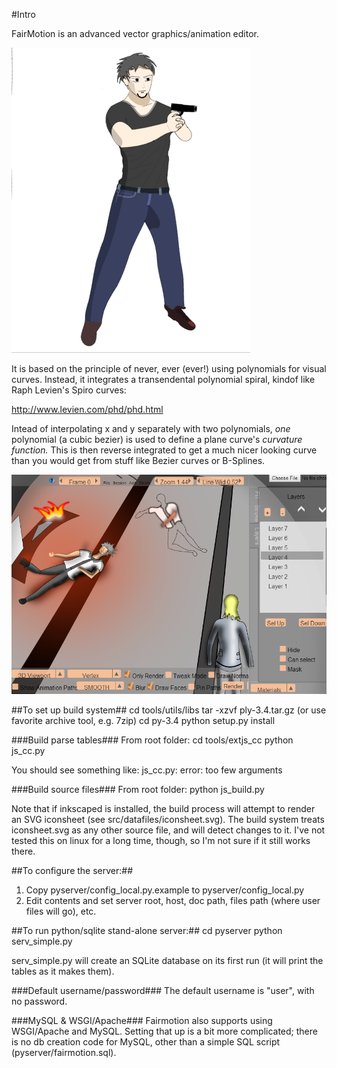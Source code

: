 #Intro

FairMotion is an advanced vector graphics/animation editor.

![Example Image](https://github.com/joeedh/fairmotion/blob/master/examples/example2.png)

It is based on the principle of never, ever (ever!) using polynomials for
visual curves. Instead, it integrates a transendental polynomial
spiral, kindof like Raph Levien's Spiro curves:

http://www.levien.com/phd/phd.html

Intead of interpolating x and y separately with two polynomials, 
*one* polynomial (a cubic bezier) is used to define a plane
curve's *curvature function.*  This is then reverse integrated
to get a much nicer looking curve than you would get from stuff like
Bezier curves or B-Splines.

![Example Image](https://github.com/joeedh/fairmotion/blob/master/examples/example1.png)

##To set up build system##
  cd tools/utils/libs
  tar -xzvf ply-3.4.tar.gz (or use favorite archive tool, e.g. 7zip)
  cd py-3.4
  python setup.py install

###Build parse tables###
From root folder:
  cd tools/extjs_cc
  python js_cc.py

You should see something like:
  js_cc.py: error: too few arguments

###Build source files###
From root folder:
  python js_build.py
  
Note that if inkscaped is installed, the build process
will attempt to render an SVG iconsheet (see src/datafiles/iconsheet.svg).
The build system treats iconsheet.svg as any other source file, and will
detect changes to it.  I've not tested this on linux for a long time,
though, so I'm not sure if it still works there.

##To configure the server:##
  1. Copy pyserver/config_local.py.example to pyserver/config_local.py
  2. Edit contents and set server root, host, doc path, files path (where user files will go), etc.
  
##To run python/sqlite stand-alone server:##
  cd pyserver
  python serv_simple.py

serv_simple.py will create an SQLite database on its first run (it will print the tables
as it makes them).

###Default username/password###
The default username is "user", with no password.

###MySQL & WSGI/Apache###
Fairmotion also supports using WSGI/Apache and MySQL.  Setting that up is a bit more complicated;
there is no db creation code for MySQL, other than a simple SQL script (pyserver/fairmotion.sql).
